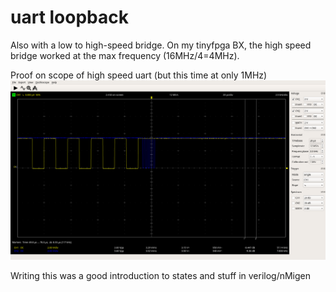 # uart loopback
Also with a low to high-speed bridge.
On my tinyfpga BX, the high speed bridge worked at the max frequency (16MHz/4=4MHz).

Proof on scope of high speed uart (but this time at only 1MHz)
![high speed uart](uart_high_speed_loopback_working.png)

Writing this was a good introduction to states and stuff in verilog/nMigen